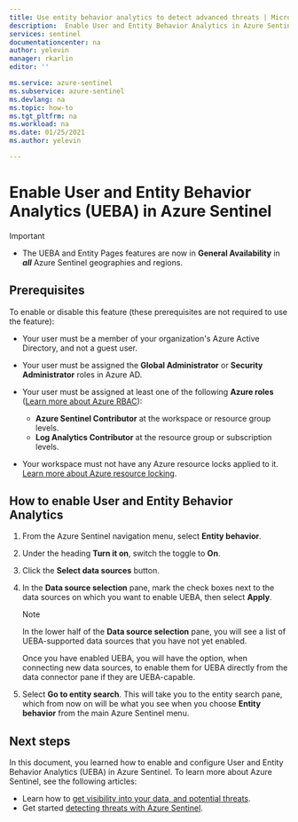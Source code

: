 ```yaml
---
title: Use entity behavior analytics to detect advanced threats | Microsoft Docs
description:  Enable User and Entity Behavior Analytics in Azure Sentinel, and configure data sources
services: sentinel
documentationcenter: na
author: yelevin
manager: rkarlin
editor: ''

ms.service: azure-sentinel
ms.subservice: azure-sentinel
ms.devlang: na
ms.topic: how-to
ms.tgt_pltfrm: na
ms.workload: na
ms.date: 01/25/2021
ms.author: yelevin

---
```

# Enable User and Entity Behavior Analytics (UEBA) in Azure Sentinel 

> [!IMPORTANT]
>
> - The UEBA and Entity Pages features are now in **General Availability** in ***all*** Azure Sentinel geographies and regions.

## Prerequisites

To enable or disable this feature (these prerequisites are not required to use the feature):

- Your user must be a member of your organization's Azure Active Directory, and not a guest user.

- Your user must be assigned the **Global Administrator** or **Security Administrator** roles in Azure AD.

- Your user must be assigned at least one of the following **Azure roles** ([Learn more about Azure RBAC](roles.md)):
    - **Azure Sentinel Contributor** at the workspace or resource group levels.
    - **Log Analytics Contributor** at the resource group or subscription levels.

- Your workspace must not have any Azure resource locks applied to it. [Learn more about Azure resource locking](../azure-resource-manager/management/lock-resources.md).

## How to enable User and Entity Behavior Analytics

1. From the Azure Sentinel navigation menu, select **Entity behavior**.

1. Under the heading **Turn it on**, switch the toggle to **On**.

1. Click the **Select data sources** button.

1. In the **Data source selection** pane, mark the check boxes next to the data sources on which you want to enable UEBA, then select **Apply**.

    > [!NOTE]
    >
    > In the lower half of the **Data source selection** pane, you will see a list of UEBA-supported data sources that you have not yet enabled. 
    >
    > Once you have enabled UEBA, you will have the option, when connecting new data sources, to enable them for UEBA directly from the data connector pane if they are UEBA-capable.

1. Select **Go to entity search**. This will take you to the entity search pane, which from now on will be what you see when you choose **Entity behavior** from the main Azure Sentinel menu.

## Next steps
In this document, you learned how to enable and configure User and Entity Behavior Analytics (UEBA) in Azure Sentinel. To learn more about Azure Sentinel, see the following articles:
- Learn how to [get visibility into your data, and potential threats](quickstart-get-visibility.md).
- Get started [detecting threats with Azure Sentinel](tutorial-detect-threats-built-in.md).
